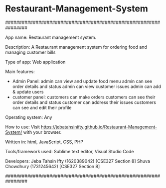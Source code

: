 # Restaurant-Management-System

################################################################

App name: Restaurant management system.

Description: A Restaurant management system for ordering food and managing customer bills

Type of app: Web application

Main features:

- Admin Panel: 
	  admin can view and update food menu
	  admin can see order details and status
	  admin can view customer issues
	  admin can add & update users
- customer panel: 
	 customers can make orders
	 customers can see their order details and status
	 customer can address their issues
	 customers can see and edit their profile
	 

Operating system: Any

How to use: Visit https://jebatahsinifty.github.io/Restaurant-Management-System/ with your browser.

Written in: html, JavaScript, CSS, PHP

Tools/framework used: Sublime text editor, Visual Studio Code

Developers: 
Jeba Tahsin Ifty (1620389042) [CSE327 Section 8]
Shuva Chowdhury (1731245642) [CSE327 Section 8] 

################################################################

